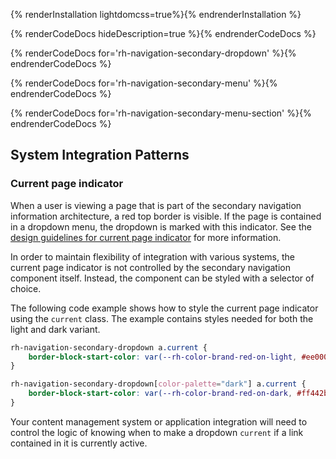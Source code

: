 {% renderInstallation lightdomcss=true%}{% endrenderInstallation %}

{% renderCodeDocs hideDescription=true %}{% endrenderCodeDocs %}

{% renderCodeDocs for='rh-navigation-secondary-dropdown' %}{% endrenderCodeDocs %}

{% renderCodeDocs for='rh-navigation-secondary-menu' %}{% endrenderCodeDocs %}

{% renderCodeDocs for='rh-navigation-secondary-menu-section' %}{% endrenderCodeDocs %}

## System Integration Patterns

### Current page indicator

When a user is viewing a page that is part of the secondary navigation information architecture, a red top border is visible.  If the page is contained in a dropdown menu, the dropdown is marked with this indicator.  See the [design guidelines for current page indicator](../guidelines/#current-page-indicator) for more information.  

In order to maintain flexibility of integration with various systems, the current page indicator is not controlled by the secondary navigation component itself.  Instead, the component can be styled with a selector of choice.

The following code example shows how to style the current page indicator using the `current` class. The example contains styles needed for both the light and dark variant. 

```css
rh-navigation-secondary-dropdown a.current {
    border-block-start-color: var(--rh-color-brand-red-on-light, #ee0000);
}

rh-navigation-secondary-dropdown[color-palette="dark"] a.current {
    border-block-start-color: var(--rh-color-brand-red-on-dark, #ff442b);
}
```

Your content management system or application integration will need to control the logic of knowing when to make a dropdown `current` if a link contained in it is currently active.  
